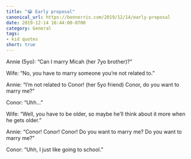 ```yaml
---
title: "😂 Early proposal"
canonical_url: https://bennorris.com/2019/12/14/early-proposal
date: 2019-12-14 16:44:00-0700
category: General
tags:
- kid quotes
short: true
---
```


Annie (5yo): “Can I marry Micah (her 7yo brother)?”

Wife: “No, you have to marry someone you’re not related to.”

Annie: “I’m not related to Conor! (her 5yo friend) Conor, do you want to marry me?”

Conor: “Uhh...”

Wife: “Well, you have to be older, so maybe he’ll think about it more when he gets older.”

Annie: “Conor! Conor! Conor! Do you want to marry me? Do you want to marry me?”

Conor: “Uhh, I just like going to school.”
